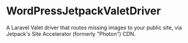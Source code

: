 # WordPressJetpackValetDriver
A Laravel Valet driver that routes missing images to your public site, via Jetpack's Site Accelerator (formerly "Photon") CDN.
